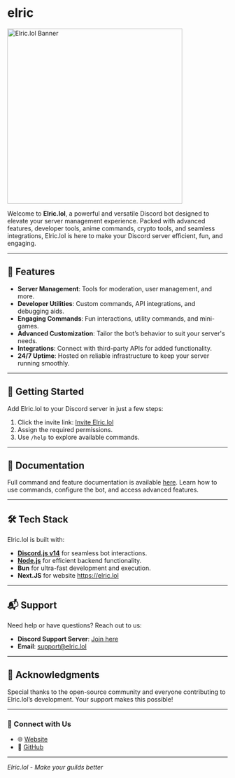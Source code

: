 # elric

<img src="https://github.com/user-attachments/assets/e5f00f0a-5782-424f-9e22-df70e5e9abff" alt="Elric.lol Banner" width="400" />

Welcome to **Elric.lol**, a powerful and versatile Discord bot designed to elevate your server management experience. Packed with advanced features, developer tools, anime commands, crypto tools, and seamless integrations, Elric.lol is here to make your Discord server efficient, fun, and engaging.

---

## 🌟 Features

- **Server Management**: Tools for moderation, user management, and more.
- **Developer Utilities**: Custom commands, API integrations, and debugging aids.
- **Engaging Commands**: Fun interactions, utility commands, and mini-games.
- **Advanced Customization**: Tailor the bot’s behavior to suit your server's needs.
- **Integrations**: Connect with third-party APIs for added functionality.
- **24/7 Uptime**: Hosted on reliable infrastructure to keep your server running smoothly.

---

## 🚀 Getting Started

Add Elric.lol to your Discord server in just a few steps:

1. Click the invite link: [Invite Elric.lol]([https://discord.com/oauth2/authorize?client_id=YOUR_BOT_CLIENT_ID&permissions=PERMISSIONS&scope=bot](https://discord.com/oauth2/authorize?client_id=1196535482390167652&permissions=8&integration_type=0&scope=bot+applications.commands)) 
2. Assign the required permissions.
3. Use `/help` to explore available commands.

---

## 📖 Documentation

Full command and feature documentation is available [here](https://elric.lol/documentation). Learn how to use commands, configure the bot, and access advanced features.

---

## 🛠️ Tech Stack

Elric.lol is built with:

- **[Discord.js v14](https://discord.js.org/)** for seamless bot interactions.
- **[Node.js](https://nodejs.org/)** for efficient backend functionality.
- **Bun** for ultra-fast development and execution.
- **Next.JS** for website https://elric.lol

---

## 📬 Support

Need help or have questions? Reach out to us:

- **Discord Support Server**: [Join here](https://discord.gg/PbGagZ36fF) 
- **Email**: support@elric.lol

---

## 💖 Acknowledgments

Special thanks to the open-source community and everyone contributing to Elric.lol’s development. Your support makes this possible!

---

### 🌌 Connect with Us

- 🌐 [Website](https://elric.lol)
- 🐙 [GitHub](https://github.com/elricdev)

---

*Elric.lol - Make your guilds better*
